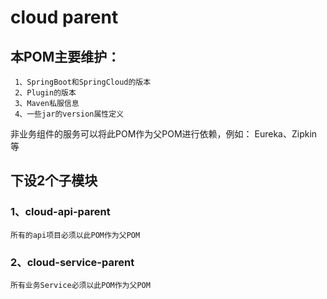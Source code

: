 #  cloud parent
## 本POM主要维护：

```
 1、SpringBoot和SpringCloud的版本
 2、Plugin的版本
 3、Maven私服信息
 4、一些jar的version属性定义
```
非业务组件的服务可以将此POM作为父POM进行依赖，例如： Eureka、Zipkin等

##  下设2个子模块

### 1、cloud-api-parent
	所有的api项目必须以此POM作为父POM
### 2、cloud-service-parent
	所有业务Service必须以此POM作为父POM